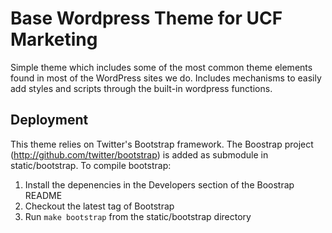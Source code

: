 # Base Wordpress Theme for UCF Marketing

Simple theme which includes some of the most common theme elements found in most of the WordPress sites we do.  Includes mechanisms to easily add styles and scripts through the built-in wordpress functions.

## Deployment

This theme relies on Twitter's Bootstrap framework. The Boostrap project (http://github.com/twitter/bootstrap) is added as submodule in static/bootstrap. To compile bootstrap:
1. Install the depenencies in the Developers section of the Boostrap README
2. Checkout the latest tag of Bootstrap
3. Run `make bootstrap` from the static/bootstrap directory
